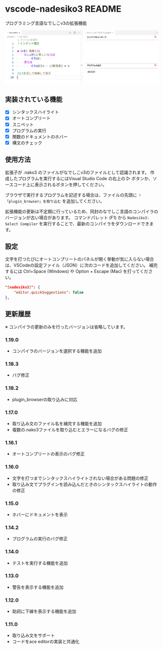 # vscode-nadesiko3 README

プログラミング言語なでしこv3の拡張機能

![screenshot](https://raw.githubusercontent.com/yy0931/nadesiko3-vscode/master/nako.png)

## 実装されている機能
- [x] シンタックスハイライト
- [x] オートコンプリート
- [x] スニペット
- [x] プログラムの実行
- [x] 関数のドキュメントのホバー
- [x] 構文のチェック

## 使用方法
拡張子が .nako3 のファイルがなでしこv3のファイルとして認識されます。
作成したプログラムを実行するにはVisual Studio Code の右上の ▷ ボタンか、ソースコード上に表示されるボタンを押してください。

ブラウザで実行するプログラムを記述する場合は、ファイルの先頭に `！「plugin_browser」を取り込む` を追加してください。

拡張機能の更新は不定期に行っているため、同封のなでしこ言語のコンパイラのバージョンが古い場合があります。
コマンドパレット (F1) から `Nadesiko3: Select Compiler` を実行することで、最新のコンパイラをダウンロードできます。


## 設定
文字を打つたびにオートコンプリートのパネルが開く挙動が気に入らない場合は、VSCodeの設定ファイル（JSON）に次のコードを追加してください。
補完するには Ctrl+Space (Windows) や Option + Escape (Mac) を打ってください。

```json
"[nadesiko3]": {
    "editor.quickSuggestions": false
},
```

## 更新履歴
※ コンパイラの更新のみを行ったバージョンは省略しています。

### 1.19.0
- コンパイラのバージョンを選択する機能を追加

### 1.18.3
- バグ修正

### 1.18.2
- plugin_browserの取り込みに対応

### 1.17.0
- 取り込み文のファイル名を補完する機能を追加
- 複数の.nako3ファイルを取り込むとエラーになるバグの修正

### 1.16.1
- オートコンプリートの表示のバグ修正

### 1.16.0
- 文字を打つまでシンタックスハイライトされない場合がある問題の修正
- 取り込み文でプラグインを読み込んだときのシンタックスハイライトの動作の修正

### 1.15.0
- ホバーにドキュメントを表示

### 1.14.2
- プログラムの実行のバグ修正

### 1.14.0
- テストを実行する機能を追加

### 1.13.0
- 警告を表示する機能を追加

### 1.12.0
- 助詞に下線を表示する機能を追加

### 1.11.0
- 取り込み文をサポート
- コードをace editorの実装と共通化
